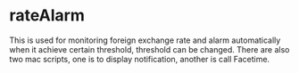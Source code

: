 # rateAlarm
This is used for monitoring foreign exchange rate and alarm automatically when it achieve certain threshold, threshold can be changed.
There are also two mac scripts, one is to display notification, another is call Facetime.
